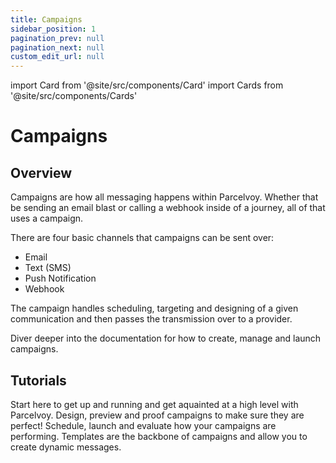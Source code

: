 ```yaml
---
title: Campaigns
sidebar_position: 1
pagination_prev: null
pagination_next: null
custom_edit_url: null
---
```


import Card from '@site/src/components/Card'
import Cards from '@site/src/components/Cards'

# Campaigns

## Overview
Campaigns are how all messaging happens within Parcelvoy. Whether that be sending an email blast or calling a webhook inside of a journey, all of that uses a campaign.

There are four basic channels that campaigns can be sent over:
- Email
- Text (SMS)
- Push Notification
- Webhook

The campaign handles scheduling, targeting and designing of a given communication and then passes the transmission over to a provider.

Diver deeper into the documentation for how to create, manage and launch campaigns.

## Tutorials

<Cards>
    <Card title="Create" href="/how-to/campaigns/create">Start here to get up and running and get aquainted at a high level with Parcelvoy.</Card>
    <Card title="Design" href="/how-to/campaigns/design">Design, preview and proof campaigns to make sure they are perfect!</Card>
    <Card title="Launch" href="/how-to/campaigns/launch">Schedule, launch and evaluate how your campaigns are performing.</Card>
    <Card title="Customize" href="/how-to/campaigns/templates">Templates are the backbone of campaigns and allow you to create dynamic messages.</Card>
</Cards>